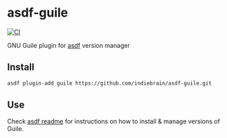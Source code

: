 # asdf-guile

[![CI](https://github.com/indiebrain/asdf-guile/actions/workflows/asdf-guile.yml/badge.svg?branch=master)](https://github.com/indiebrain/asdf-guile/actions/workflows/asdf-guile.yml)

GNU Guile plugin for [asdf](https://github.com/asdf-vm/asdf) version manager

## Install

```sh
asdf plugin-add guile https://github.com/indiebrain/asdf-guile.git
```

## Use

Check [asdf readme](https://github.com/asdf-vm/asdf/blob/master/README.md) for instructions on how to install & manage versions of Guile.
